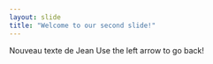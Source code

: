 ```yaml
---
layout: slide
title: "Welcome to our second slide!"
---
```

Nouveau texte de Jean
Use the left arrow to go back!
